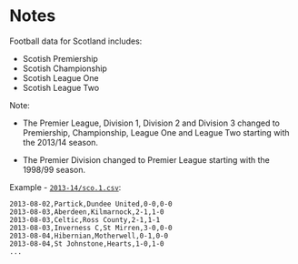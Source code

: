 # Notes

Football data for Scotland includes:

- Scotish Premiership
- Scotish Championship
- Scotish League One
- Scotish League Two


Note:

- The Premier League, Division 1, Division 2 and Division 3 changed to
  Premiership, Championship, League One and League Two starting with the 2013/14 season.

- The Premier Division changed to Premier League starting with the 1998/99 season.


Example - [`2013-14/sco.1.csv`](2013-14/sco.1.csv):

```
2013-08-02,Partick,Dundee United,0-0,0-0
2013-08-03,Aberdeen,Kilmarnock,2-1,1-0
2013-08-03,Celtic,Ross County,2-1,1-1
2013-08-03,Inverness C,St Mirren,3-0,0-0
2013-08-04,Hibernian,Motherwell,0-1,0-0
2013-08-04,St Johnstone,Hearts,1-0,1-0
...
```
